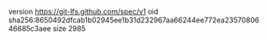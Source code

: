 version https://git-lfs.github.com/spec/v1
oid sha256:8650492dfcab1b02945ee1b31d232967aa66244ee772ea2357080646685c3aee
size 2985
